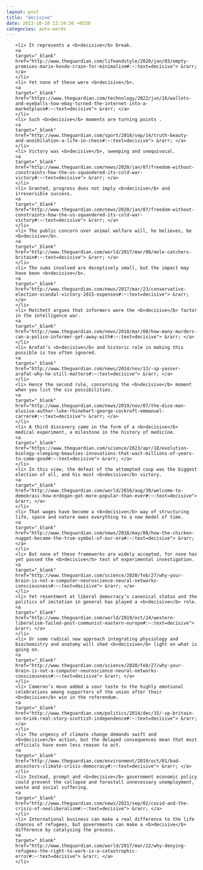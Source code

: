 ```yaml
---
layout: post
title: "decisive"
date: 2023-10-10 12:34:56 +0530
categories: auto-words
---
```

<ol>

    <li> It represents a <b>decisive</b> break.
    <a 
    target="_blank" 
    href="http://www.theguardian.com/lifeandstyle/2020/jan/03/empty-promises-marie-kondo-craze-for-minimalism#:~:text=decisive"> &rarr; </a>
    </li>
    <li> Yet none of these were <b>decisive</b>.
    <a 
    target="_blank" 
    href="https://www.theguardian.com/technology/2022/jun/16/wallets-and-eyeballs-how-ebay-turned-the-internet-into-a-marketplace#:~:text=decisive"> &rarr; </a>
    </li>
    <li> Such <b>decisive</b> moments are turning points .
    <a 
    target="_blank" 
    href="http://www.theguardian.com/sport/2016/sep/14/truth-beauty-and-annihilation-a-life-in-chess#:~:text=decisive"> &rarr; </a>
    </li>
    <li> Victory was <b>decisive</b>, sweeping and unequivocal.
    <a 
    target="_blank" 
    href="http://www.theguardian.com/news/2020/jan/07/freedom-without-constraints-how-the-us-squandered-its-cold-war-victory#:~:text=decisive"> &rarr; </a>
    </li>
    <li> Granted, progress does not imply <b>decisive</b> and irreversible success.
    <a 
    target="_blank" 
    href="http://www.theguardian.com/news/2020/jan/07/freedom-without-constraints-how-the-us-squandered-its-cold-war-victory#:~:text=decisive"> &rarr; </a>
    </li>
    <li> The public concern over animal welfare will, he believes, be <b>decisive</b>.
    <a 
    target="_blank" 
    href="http://www.theguardian.com/world/2017/mar/08/mole-catchers-britain#:~:text=decisive"> &rarr; </a>
    </li>
    <li> The sums involved are deceptively small, but the impact may have been <b>decisive</b>.
    <a 
    target="_blank" 
    href="http://www.theguardian.com/news/2017/mar/23/conservative-election-scandal-victory-2015-expenses#:~:text=decisive"> &rarr; </a>
    </li>
    <li> Matchett argues that informers were the <b>decisive</b> factor in the intelligence war.
    <a 
    target="_blank" 
    href="http://www.theguardian.com/news/2018/mar/08/how-many-murders-can-a-police-informer-get-away-with#:~:text=decisive"> &rarr; </a>
    </li>
    <li> Arafat’s <b>decisive</b> and historic role in making this possible is too often ignored.
    <a 
    target="_blank" 
    href="http://www.theguardian.com/news/2014/nov/13/-sp-yasser-arafat-why-he-still-matters#:~:text=decisive"> &rarr; </a>
    </li>
    <li> Hence the second rule, concerning the <b>decisive</b> moment when you list the six possibilities.
    <a 
    target="_blank" 
    href="http://www.theguardian.com/news/2019/nov/07/the-dice-man-elusive-author-luke-rhinehart-george-cockroft-emmanuel-carrere#:~:text=decisive"> &rarr; </a>
    </li>
    <li> A third discovery came in the form of a <b>decisive</b> medical experiment, a milestone in the history of medicine.
    <a 
    target="_blank" 
    href="https://www.theguardian.com/science/2023/apr/18/evolution-biology-sleeping-beauties-innovations-that-wait-millions-of-years-to-come-good#:~:text=decisive"> &rarr; </a>
    </li>
    <li> In this view, the defeat of the attempted coup was the biggest election of all, and his most <b>decisive</b> victory.
    <a 
    target="_blank" 
    href="http://www.theguardian.com/world/2016/aug/30/welcome-to-demokrasi-how-erdogan-got-more-popular-than-ever#:~:text=decisive"> &rarr; </a>
    </li>
    <li> That wages have become a <b>decisive</b> way of structuring life, space and nature owes everything to a new model of time.
    <a 
    target="_blank" 
    href="http://www.theguardian.com/news/2018/may/08/how-the-chicken-nugget-became-the-true-symbol-of-our-era#:~:text=decisive"> &rarr; </a>
    </li>
    <li> But none of these frameworks are widely accepted, for none has yet passed the <b>decisive</b> test of experimental investigation.
    <a 
    target="_blank" 
    href="http://www.theguardian.com/science/2020/feb/27/why-your-brain-is-not-a-computer-neuroscience-neural-networks-consciousness#:~:text=decisive"> &rarr; </a>
    </li>
    <li> Yet resentment at liberal democracy’s canonical status and the politics of imitation in general has played a <b>decisive</b> role.
    <a 
    target="_blank" 
    href="http://www.theguardian.com/world/2019/oct/24/western-liberalism-failed-post-communist-eastern-europe#:~:text=decisive"> &rarr; </a>
    </li>
    <li> Or some radical new approach integrating physiology and biochemistry and anatomy will shed <b>decisive</b> light on what is going on.
    <a 
    target="_blank" 
    href="http://www.theguardian.com/science/2020/feb/27/why-your-brain-is-not-a-computer-neuroscience-neural-networks-consciousness#:~:text=decisive"> &rarr; </a>
    </li>
    <li> Cameron’s move added a sour taste to the highly emotional celebrations among supporters of the union after their <b>decisive</b> win in the referendum.
    <a 
    target="_blank" 
    href="http://www.theguardian.com/politics/2014/dec/15/-sp-britain-on-brink-real-story-scottish-independence#:~:text=decisive"> &rarr; </a>
    </li>
    <li> The urgency of climate change demands swift and <b>decisive</b> action, but the delayed consequences mean that most officials have even less reason to act.
    <a 
    target="_blank" 
    href="http://www.theguardian.com/environment/2019/oct/01/bad-ancestors-climate-crisis-democracy#:~:text=decisive"> &rarr; </a>
    </li>
    <li> Instead, prompt and <b>decisive</b> government economic policy could prevent the collapse and forestall unnecessary unemployment, waste and social suffering.
    <a 
    target="_blank" 
    href="http://www.theguardian.com/news/2021/sep/02/covid-and-the-crisis-of-neoliberalism#:~:text=decisive"> &rarr; </a>
    </li>
    <li> International business can make a real difference to the life chances of refugees, but governments can make a <b>decisive</b> difference by catalysing the process.
    <a 
    target="_blank" 
    href="http://www.theguardian.com/world/2017/mar/22/why-denying-refugees-the-right-to-work-is-a-catastrophic-error#:~:text=decisive"> &rarr; </a>
    </li>